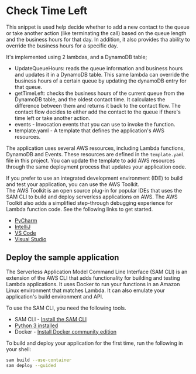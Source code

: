 # Check Time Left

This snippet is used help decide whether to add a new contact to the queue or take another action (like terminating the call) based on the queue length and the business hours for that day. In addition, it also provides tha ability to override the business hours for a specific day.

It's implemented using  2 lambdas, and a DynamoDB table; 
* UpdateQueueHours: reads the queue information and business hours and updates it in a DynamoDB table. This same lambda can override the business hours of a certain queue by updating the dynamoDB entry for that queue.
* getTimeLeft: checks the business hours of the current queue from the DynamoDB table, and the oldest contact time. It calculates the difference between them and returns it back to the contact flow. The contact flow decides to either add the contact to the queue if there's time left or take another action.
* events - Invocation events that you can use to invoke the function. 
* template.yaml - A template that defines the application's AWS resources.

The application uses several AWS resources, including Lambda functions, DynamoDB and Events. These resources are defined in the `template.yaml` file in this project. You can update the template to add AWS resources through the same deployment process that updates your application code.

If you prefer to use an integrated development environment (IDE) to build and test your application, you can use the AWS Toolkit.  
The AWS Toolkit is an open source plug-in for popular IDEs that uses the SAM CLI to build and deploy serverless applications on AWS. The AWS Toolkit also adds a simplified step-through debugging experience for Lambda function code. See the following links to get started.

* [PyCharm](https://docs.aws.amazon.com/toolkit-for-jetbrains/latest/userguide/welcome.html)
* [IntelliJ](https://docs.aws.amazon.com/toolkit-for-jetbrains/latest/userguide/welcome.html)
* [VS Code](https://docs.aws.amazon.com/toolkit-for-vscode/latest/userguide/welcome.html)
* [Visual Studio](https://docs.aws.amazon.com/toolkit-for-visual-studio/latest/user-guide/welcome.html)

## Deploy the sample application

The Serverless Application Model Command Line Interface (SAM CLI) is an extension of the AWS CLI that adds functionality for building and testing Lambda applications. It uses Docker to run your functions in an Amazon Linux environment that matches Lambda. It can also emulate your application's build environment and API.

To use the SAM CLI, you need the following tools.

* SAM CLI - [Install the SAM CLI](https://docs.aws.amazon.com/serverless-application-model/latest/developerguide/serverless-sam-cli-install.html)
* [Python 3 installed](https://www.python.org/downloads/)
* Docker - [Install Docker community edition](https://hub.docker.com/search/?type=edition&offering=community)

To build and deploy your application for the first time, run the following in your shell:

```bash
sam build --use-container
sam deploy --guided
```

